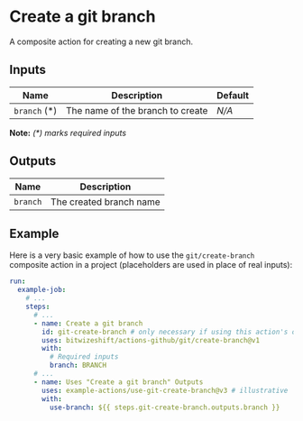 # Create a git branch

<!-- These docs are generated by a tool -->

A composite action for creating a new git branch.

## Inputs

| Name | Description | Default |
|------|-------------|---------|
| `branch` (*) | The name of the branch to create | _N/A_ |

**Note:** _(*) marks required inputs_

## Outputs

| Name | Description |
|------|-------------|
| `branch` | The created branch name |

## Example

Here is a very basic example of how to use the `git/create-branch` composite action
in a project (placeholders are used in place of real inputs):

```yaml
run:
  example-job:
    # ... 
    steps:
      # ... 
      - name: Create a git branch
        id: git-create-branch # only necessary if using this action's output
        uses: bitwizeshift/actions-github/git/create-branch@v1
        with:
          # Required inputs
          branch: BRANCH
      # ... 
      - name: Uses "Create a git branch" Outputs
        uses: example-actions/use-git-create-branch@v3 # illustrative
        with:
          use-branch: ${{ steps.git-create-branch.outputs.branch }}
```
